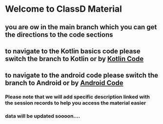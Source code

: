 # Welcome to ClassD Material
## you are ow in the main branch which you can get the directions to the code sections

## to navigate to the Kotlin basics code please switch the branch to Kotlin or by [Kotlin Code](https://github.com/elshafee/AndroidClassD/tree/kotlin)
## to navigate to the android code please switch the branch to Android or by [Android Code](https://github.com/elshafee/AndroidClassD/tree/android)

### Please note that we will add specific description linked with the session records to help you access the material easier
### data will be updated soooon....

